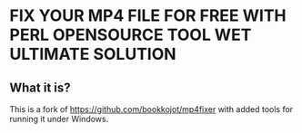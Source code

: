 # FIX YOUR MP4 FILE FOR FREE WITH PERL OPENSOURCE TOOL WET ULTIMATE SOLUTION

## What it is?

This is a fork of https://github.com/bookkojot/mp4fixer with added tools for running it under Windows.
